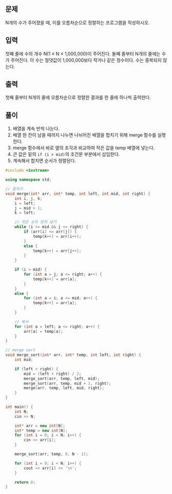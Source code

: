 ## 문제
N개의 수가 주어졌을 때, 이를 오름차순으로 정렬하는 프로그램을 작성하시오.

## 입력
첫째 줄에 수의 개수 N(1 ≤ N ≤ 1,000,000)이 주어진다. 둘째 줄부터 N개의 줄에는 수가 주어진다. 이 수는 절댓값이 1,000,000보다 작거나 같은 정수이다. 수는 중복되지 않는다.

## 출력
첫째 줄부터 N개의 줄에 오름차순으로 정렬한 결과를 한 줄에 하나씩 출력한다.

## 풀이
1. 배열을 계속 반씩 나눈다.
2. 배열 한 칸이 남을 때까지 나누면 나뉘어진 배열을 합치기 위해 merge 함수를 실행한다.
3. merge 함수에서 바로 옆의 조각과 비교하여 작은 값을 temp 배열에 넣는다.
4. 큰 값은 밑의 `if (i > mid)`의 조건문 부분에서 삽입한다.
5. 계속해서 합치면 순서가 정렬된다.

```cpp
#include <iostream>

using namespace std;

// 합치기
void merge(int* arr, int* temp, int left, int mid, int right) {
	int i, j, k;
	i = left;
	j = mid + 1;
	k = left;

	// 작은 숫자 먼저 넣기
	while (i <= mid && j <= right) {
		if (arr[i] <= arr[j]) {
			temp[k++] = arr[i++];
		}
		else {
			temp[k++] = arr[j++];
		}
	}

	if (i > mid) {
		for (int a = j; a <= right; a++) {
			temp[k++] = arr[a];
		}
	}
	else {
		for (int a = i; a <= mid; a++) {
			temp[k++] = arr[a];
		}
	}

	// 복사
	for (int a = left; a <= right; a++) {
		arr[a] = temp[a];
	}
}

// merge sort
void merge_sort(int* arr, int* temp, int left, int right) {
	int mid;

	if (left < right) {
		mid = (left + right) / 2;
		merge_sort(arr, temp, left, mid);
		merge_sort(arr, temp, mid + 1, right);
		merge(arr, temp, left, mid, right);
	}
}

int main() {
	int N;
	cin >> N;

	int* arr = new int[N];
	int* temp = new int[N];
	for (int i = 0; i < N; i++) {
		cin >> arr[i];
	}

	merge_sort(arr, temp, 0, N - 1);

	for (int i = 0; i < N; i++) {
		cout << arr[i] << '\n';
	}

	return 0;
}
```
